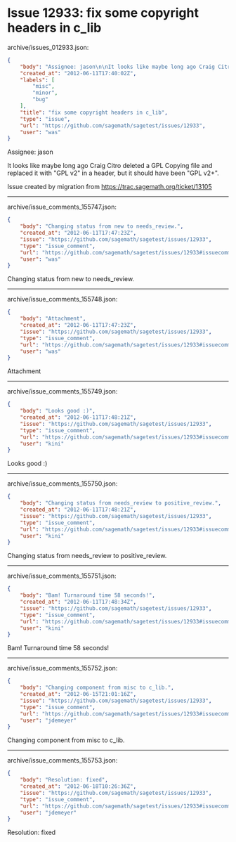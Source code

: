 # Issue 12933: fix some copyright headers in c_lib

archive/issues_012933.json:
```json
{
    "body": "Assignee: jason\n\nIt looks like maybe long ago Craig Citro deleted a GPL Copying file and replaced it with \"GPL v2\" in a header, but it should have been \"GPL v2+\".  \n\nIssue created by migration from https://trac.sagemath.org/ticket/13105\n\n",
    "created_at": "2012-06-11T17:40:02Z",
    "labels": [
        "misc",
        "minor",
        "bug"
    ],
    "title": "fix some copyright headers in c_lib",
    "type": "issue",
    "url": "https://github.com/sagemath/sagetest/issues/12933",
    "user": "was"
}
```
Assignee: jason

It looks like maybe long ago Craig Citro deleted a GPL Copying file and replaced it with "GPL v2" in a header, but it should have been "GPL v2+".  

Issue created by migration from https://trac.sagemath.org/ticket/13105





---

archive/issue_comments_155747.json:
```json
{
    "body": "Changing status from new to needs_review.",
    "created_at": "2012-06-11T17:47:23Z",
    "issue": "https://github.com/sagemath/sagetest/issues/12933",
    "type": "issue_comment",
    "url": "https://github.com/sagemath/sagetest/issues/12933#issuecomment-155747",
    "user": "was"
}
```

Changing status from new to needs_review.



---

archive/issue_comments_155748.json:
```json
{
    "body": "Attachment",
    "created_at": "2012-06-11T17:47:23Z",
    "issue": "https://github.com/sagemath/sagetest/issues/12933",
    "type": "issue_comment",
    "url": "https://github.com/sagemath/sagetest/issues/12933#issuecomment-155748",
    "user": "was"
}
```

Attachment



---

archive/issue_comments_155749.json:
```json
{
    "body": "Looks good :)",
    "created_at": "2012-06-11T17:48:21Z",
    "issue": "https://github.com/sagemath/sagetest/issues/12933",
    "type": "issue_comment",
    "url": "https://github.com/sagemath/sagetest/issues/12933#issuecomment-155749",
    "user": "kini"
}
```

Looks good :)



---

archive/issue_comments_155750.json:
```json
{
    "body": "Changing status from needs_review to positive_review.",
    "created_at": "2012-06-11T17:48:21Z",
    "issue": "https://github.com/sagemath/sagetest/issues/12933",
    "type": "issue_comment",
    "url": "https://github.com/sagemath/sagetest/issues/12933#issuecomment-155750",
    "user": "kini"
}
```

Changing status from needs_review to positive_review.



---

archive/issue_comments_155751.json:
```json
{
    "body": "Bam! Turnaround time 58 seconds!",
    "created_at": "2012-06-11T17:48:34Z",
    "issue": "https://github.com/sagemath/sagetest/issues/12933",
    "type": "issue_comment",
    "url": "https://github.com/sagemath/sagetest/issues/12933#issuecomment-155751",
    "user": "kini"
}
```

Bam! Turnaround time 58 seconds!



---

archive/issue_comments_155752.json:
```json
{
    "body": "Changing component from misc to c_lib.",
    "created_at": "2012-06-15T21:01:16Z",
    "issue": "https://github.com/sagemath/sagetest/issues/12933",
    "type": "issue_comment",
    "url": "https://github.com/sagemath/sagetest/issues/12933#issuecomment-155752",
    "user": "jdemeyer"
}
```

Changing component from misc to c_lib.



---

archive/issue_comments_155753.json:
```json
{
    "body": "Resolution: fixed",
    "created_at": "2012-06-18T10:26:36Z",
    "issue": "https://github.com/sagemath/sagetest/issues/12933",
    "type": "issue_comment",
    "url": "https://github.com/sagemath/sagetest/issues/12933#issuecomment-155753",
    "user": "jdemeyer"
}
```

Resolution: fixed
